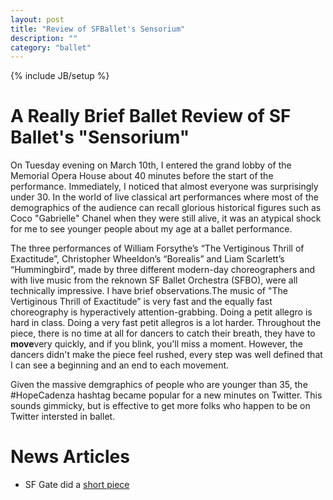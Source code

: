 ```yaml
---
layout: post
title: "Review of SFBallet's Sensorium"
description: ""
category: "ballet"
---
```

{% include JB/setup %}


A Really Brief Ballet Review of SF Ballet's "Sensorium"
=====================================================

On Tuesday evening on March 10th, I entered the grand lobby of the Memorial Opera House about 40 minutes before the start of the performance. Immediately, I noticed that almost everyone was surprisingly under 30. In the world of live classical art performances where most of the 
demographics of the audience can recall glorious historical figures such as Coco "Gabrielle" Chanel when they were still alive, it was an atypical shock for me to see younger people about my age at a ballet performance.

The three performances of William Forsythe’s “The Vertiginous Thrill of Exactitude”, Christopher Wheeldon’s “Borealis” and Liam Scarlett’s “Hummingbird", made by three different modern-day choreographers and with live music from the reknown SF Ballet Orchestra (SFBO), were all technically impressive. I have brief observations.The music of "The Vertiginous Thrill of Exactitude” is very fast and the equally fast choreography is hyperactively attention-grabbing. Doing a petit allegro is hard in class. Doing a very fast petit allegros is a lot harder. Throughout the piece, there is no time at all for dancers to catch their breath, they have to **move**very quickly, and if you blink, you'll miss a moment. However, the dancers didn't make the piece feel rushed, every step was well defined that I can see a beginning and an end to each movement.

Given the massive demgraphics of people who are younger than 35, the #HopeCadenza hashtag became popular for a new minutes on Twitter. This sounds gimmicky, but is effective to get more folks who happen to be on Twitter intersted in ballet.

News Articles
=====================================================
* SF Gate did a [short piece](http://www.sfgate.com/performance/article/In-this-case-it-s-OK-to-tweet-at-the-ballet-6128565.php#photo-7640297) 
